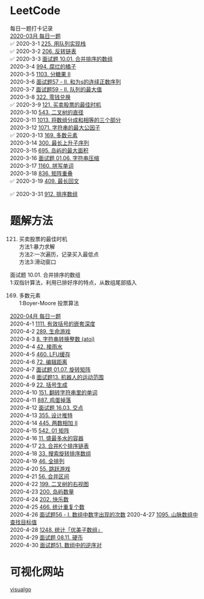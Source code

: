 # LeetCode

每日一题打卡记录  
[2020-03月 每日一题](https://leetcode-cn.com/problemset/2020-03/)    
✅ 2020-3-1 [225. 用队列实现栈](https://leetcode-cn.com/problems/implement-stack-using-queues/)  
✅ 2020-3-2 [206. 反转链表](https://leetcode-cn.com/problems/reverse-linked-list/)  
✅ 2020-3-3 [面试题 10.01. 合并排序的数组](https://leetcode-cn.com/problems/sorted-merge-lcci/)  
2020-3-4 [994. 腐烂的橘子](https://leetcode-cn.com/problems/rotting-oranges/)  
2020-3-5 [1103. 分糖果 II](https://leetcode-cn.com/problems/distribute-candies-to-people/)  
2020-3-6 [面试题57 - II. 和为s的连续正数序列](https://leetcode-cn.com/problems/he-wei-sde-lian-xu-zheng-shu-xu-lie-lcof/)  
2020-3-7 [面试题59 - II. 队列的最大值](https://leetcode-cn.com/problems/dui-lie-de-zui-da-zhi-lcof/)  
2020-3-8 [322. 零钱兑换](https://leetcode-cn.com/problems/coin-change/)  
✅ 2020-3-9 [121. 买卖股票的最佳时机](https://leetcode-cn.com/problems/best-time-to-buy-and-sell-stock/)  
2020-3-10 [543. 二叉树的直径](https://leetcode-cn.com/problems/diameter-of-binary-tree/)  
2020-3-11 [1013. 将数组分成和相等的三个部分](https://leetcode-cn.com/problems/partition-array-into-three-parts-with-equal-sum/)  
2020-3-12 [1071. 字符串的最大公因子](https://leetcode-cn.com/problems/greatest-common-divisor-of-strings/)  
✅ 2020-3-13 [169. 多数元素](https://leetcode-cn.com/problems/majority-element/)  
2020-3-14 [300. 最长上升子序列](https://leetcode-cn.com/problems/longest-increasing-subsequence/)  
2020-3-15 [695. 岛屿的最大面积](https://leetcode-cn.com/problems/max-area-of-island/)  
2020-3-16 [面试题 01.06. 字符串压缩](https://leetcode-cn.com/problems/compress-string-lcci/)  
2020-3-17 [1160. 拼写单词](https://leetcode-cn.com/problems/find-words-that-can-be-formed-by-characters/)  
2020-3-18 [836. 矩阵重叠](https://leetcode-cn.com/problems/rectangle-overlap/)  
✅ 2020-3-19 [409. 最长回文](https://leetcode-cn.com/problems/longest-palindrome/)  

✅ 2020-3-31 [912. 排序数组](https://leetcode-cn.com/problems/sort-an-array/)  

# 题解方法  
121. 买卖股票的最佳时机  
方法1:暴力求解  
方法2:一次遍历，记录买入最低点  
方法3:滑动窗口  
  
面试题 10.01. 合并排序的数组  
1:双指针算法，利用已排好序的特点，从数组尾部插入  
  
169. 多数元素  
1:Boyer-Moore 投票算法  

[2020-04月 每日一题](https://leetcode-cn.com/problemset/2020-04/)    
2020-4-1 [1111. 有效括号的嵌套深度](https://leetcode-cn.com/problems/maximum-nesting-depth-of-two-valid-parentheses-strings/)  
2020-4-2 [289. 生命游戏](https://leetcode-cn.com/problems/game-of-life/)  
2020-4-3 [8. 字符串转换整数 (atoi)](https://leetcode-cn.com/problems/string-to-integer-atoi/)  
2020-4-4 [42. 接雨水](https://leetcode-cn.com/problems/trapping-rain-water/)  
2020-4-5 [460. LFU缓存](https://leetcode-cn.com/problems/lfu-cache/)  
2020-4-6 [72. 编辑距离](https://leetcode-cn.com/problems/edit-distance/)  
2020-4-7 [面试题 01.07. 旋转矩阵](https://leetcode-cn.com/problems/rotate-matrix-lcci/)  
2020-4-8 [面试题13. 机器人的运动范围](https://leetcode-cn.com/problems/ji-qi-ren-de-yun-dong-fan-wei-lcof/)  
2020-4-9 [22. 括号生成](https://leetcode-cn.com/problems/generate-parentheses/)  
2020-4-10 [151. 翻转字符串里的单词](https://leetcode-cn.com/problems/reverse-words-in-a-string/)  
2020-4-11 [887. 鸡蛋掉落](https://leetcode-cn.com/problems/super-egg-drop/)  
2020-4-12 [面试题 16.03. 交点](https://leetcode-cn.com/problems/intersection-lcci/)  
2020-4-13 [355. 设计推特](https://leetcode-cn.com/problems/design-twitter/)  
2020-4-14 [445. 两数相加 II](https://leetcode-cn.com/problems/add-two-numbers-ii/)  
2020-4-15 [542. 01 矩阵](https://leetcode-cn.com/problems/01-matrix/)  
2020-4-16 [11. 盛最多水的容器](https://leetcode-cn.com/problems/container-with-most-water/)  
2020-4-17 [23. 合并K个排序链表](https://leetcode-cn.com/problems/merge-k-sorted-lists/)  
2020-4-18 [33. 搜索旋转排序数组](https://leetcode-cn.com/problems/search-in-rotated-sorted-array/)  
2020-4-19 [46. 全排列](https://leetcode-cn.com/problems/permutations/)  
2020-4-20 [55. 跳跃游戏](https://leetcode-cn.com/problems/jump-game/)  
2020-4-21 [56. 合并区间](https://leetcode-cn.com/problems/merge-intervals/)  
2020-4-22 [199. 二叉树的右视图](https://leetcode-cn.com/problems/binary-tree-right-side-view/)  
2020-4-23 [200. 岛屿数量](https://leetcode-cn.com/problems/number-of-islands/)  
2020-4-24 [202. 快乐数](https://leetcode-cn.com/problems/happy-number/)  
2020-4-25 [466. 统计重复个数](https://leetcode-cn.com/problems/count-the-repetitions/)  
2020-4-26 [面试题56 - I. 数组中数字出现的次数](https://leetcode-cn.com/problems/shu-zu-zhong-shu-zi-chu-xian-de-ci-shu-lcof/)
2020-4-27 [1095. 山脉数组中查找目标值](https://leetcode-cn.com/problems/find-in-mountain-array/)  
2020-4-28 [1248. 统计「优美子数组」](https://leetcode-cn.com/problems/count-number-of-nice-subarrays/)  
2020-4-29 [面试题 08.11. 硬币](https://leetcode-cn.com/problems/coin-lcci/)  
2020-4-30 [面试题51. 数组中的逆序对](https://leetcode-cn.com/problems/shu-zu-zhong-de-ni-xu-dui-lcof/)  

# 可视化网站  
[visualgo](https://visualgo.net/zh)
